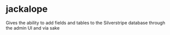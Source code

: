 jackalope
=========

Gives the ability to add fields and tables to the Silverstripe database through the admin UI and via sake
